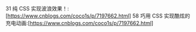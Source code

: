 31
纯 CSS 实现波浪效果！:[https://www.cnblogs.com/coco1s/p/7197662.html]
58
巧用 CSS 实现酷炫的充电动画:[https://www.cnblogs.com/coco1s/p/7197662.html]
